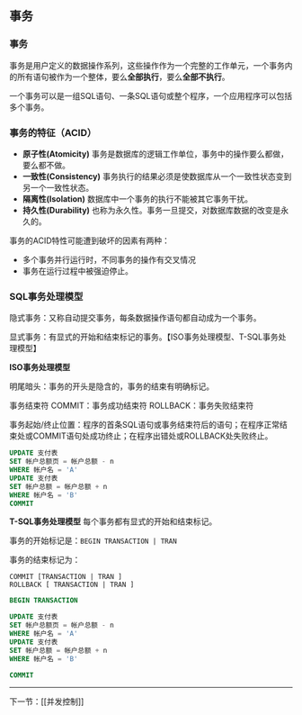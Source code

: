 ## 事务

### 事务

事务是用户定义的数据操作系列，这些操作作为一个完整的工作单元，一个事务内的所有语句被作为一个整体，要么**全部执行**，要么**全部不执行**。

一个事务可以是一组SQL语句、一条SQL语句或整个程序，一个应用程序可以包括多个事务。

### 事务的特征（ACID）

- **原子性(Atomicity)** 事务是数据库的逻辑工作单位，事务中的操作要么都做，要么都不做。
- **一致性(Consistency)** 事务执行的结果必须是使数据库从一个一致性状态变到另一个一致性状态。
- **隔离性(Isolation)** 数据库中一个事务的执行不能被其它事务干扰。
- **持久性(Durability)** 也称为永久性。事务一旦提交，对数据库数据的改变是永久的。

事务的ACID特性可能遭到破坏的因素有两种：
- 多个事务并行运行时，不同事务的操作有交叉情况
- 事务在运行过程中被强迫停止。

### SQL事务处理模型

隐式事务：又称自动提交事务，每条数据操作语句都自动成为一个事务。

显式事务：有显式的开始和结束标记的事务。【ISO事务处理模型、T-SQL事务处理模型】

**ISO事务处理模型**

明尾暗头：事务的开头是隐含的，事务的结束有明确标记。

事务结束符
COMMIT：事务成功结束符
ROLLBACK：事务失败结束符

事务起始/终止位置：程序的首条SQL语句或事务结束符后的语句；在程序正常结束处或COMMIT语句处成功终止；在程序出错处或ROLLBACK处失败终止。

```sql
UPDATE 支付表
SET 帐户总额页 = 帐户总额 - n
WHERE 帐户名 = 'A'
UPDATE 支付表
SET 帐户总额 = 帐户总额 + n
WHERE 帐户名 = 'B'
COMMIT
```

**T-SQL事务处理模型**
 每个事务都有显式的开始和结束标记。

事务的开始标记是：`BEGIN TRANSACTION | TRAN`

事务的结束标记为：

```
COMMIT [TRANSACTION | TRAN ]
ROLLBACK [ TRANSACTION | TRAN ]
```

```sql
BEGIN TRANSACTION

UPDATE 支付表
SET 帐户总额页 = 帐户总额 - n
WHERE 帐户名 = 'A'
UPDATE 支付表
SET 帐户总额 = 帐户总额 + n
WHERE 帐户名 = 'B'

COMMIT
```

---

下一节：[[并发控制]]